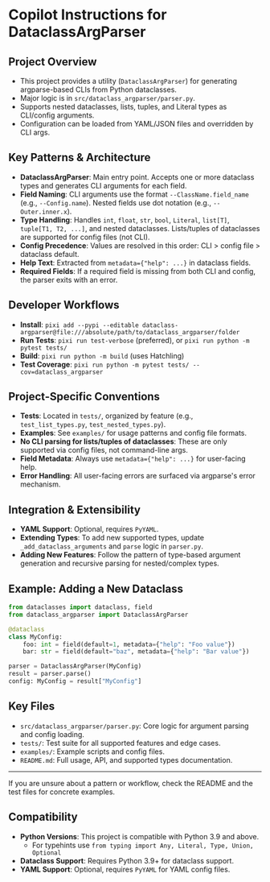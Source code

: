 # Copilot Instructions for DataclassArgParser

## Project Overview
- This project provides a utility (`DataclassArgParser`) for generating argparse-based CLIs from Python dataclasses.
- Major logic is in `src/dataclass_argparser/parser.py`.
- Supports nested dataclasses, lists, tuples, and Literal types as CLI/config arguments.
- Configuration can be loaded from YAML/JSON files and overridden by CLI args.

## Key Patterns & Architecture
- **DataclassArgParser**: Main entry point. Accepts one or more dataclass types and generates CLI arguments for each field.
- **Field Naming**: CLI arguments use the format `--ClassName.field_name` (e.g., `--Config.name`). Nested fields use dot notation (e.g., `--Outer.inner.x`).
- **Type Handling**: Handles `int`, `float`, `str`, `bool`, `Literal`, `list[T]`, `tuple[T1, T2, ...]`, and nested dataclasses. Lists/tuples of dataclasses are supported for config files (not CLI).
- **Config Precedence**: Values are resolved in this order: CLI > config file > dataclass default.
- **Help Text**: Extracted from `metadata={"help": ...}` in dataclass fields.
- **Required Fields**: If a required field is missing from both CLI and config, the parser exits with an error.

## Developer Workflows
- **Install**: `pixi add --pypi --editable dataclass-argparser@file:///absolute/path/to/dataclass_argparser/folder`
- **Run Tests**: `pixi run test-verbose` (preferred), or `pixi run python -m pytest tests/`
- **Build**: `pixi run python -m build` (uses Hatchling)
- **Test Coverage**: `pixi run python -m pytest tests/ --cov=dataclass_argparser`

## Project-Specific Conventions
- **Tests**: Located in `tests/`, organized by feature (e.g., `test_list_types.py`, `test_nested_types.py`).
- **Examples**: See `examples/` for usage patterns and config file formats.
- **No CLI parsing for lists/tuples of dataclasses**: These are only supported via config files, not command-line args.
- **Field Metadata**: Always use `metadata={"help": ...}` for user-facing help.
- **Error Handling**: All user-facing errors are surfaced via argparse's error mechanism.

## Integration & Extensibility
- **YAML Support**: Optional, requires `PyYAML`.
- **Extending Types**: To add new supported types, update `_add_dataclass_arguments` and `parse` logic in `parser.py`.
- **Adding New Features**: Follow the pattern of type-based argument generation and recursive parsing for nested/complex types.

## Example: Adding a New Dataclass
```python
from dataclasses import dataclass, field
from dataclass_argparser import DataclassArgParser

@dataclass
class MyConfig:
    foo: int = field(default=1, metadata={"help": "Foo value"})
    bar: str = field(default="baz", metadata={"help": "Bar value"})

parser = DataclassArgParser(MyConfig)
result = parser.parse()
config: MyConfig = result["MyConfig"]
```

## Key Files
- `src/dataclass_argparser/parser.py`: Core logic for argument parsing and config loading.
- `tests/`: Test suite for all supported features and edge cases.
- `examples/`: Example scripts and config files.
- `README.md`: Full usage, API, and supported types documentation.

---
If you are unsure about a pattern or workflow, check the README and the test files for concrete examples.

## Compatibility
- **Python Versions**: This project is compatible with Python 3.9 and above.
    - For typehints use `from typing import Any, Literal, Type, Union, Optional`
- **Dataclass Support**: Requires Python 3.9+ for dataclass support.
- **YAML Support**: Optional, requires `PyYAML` for YAML config files.

